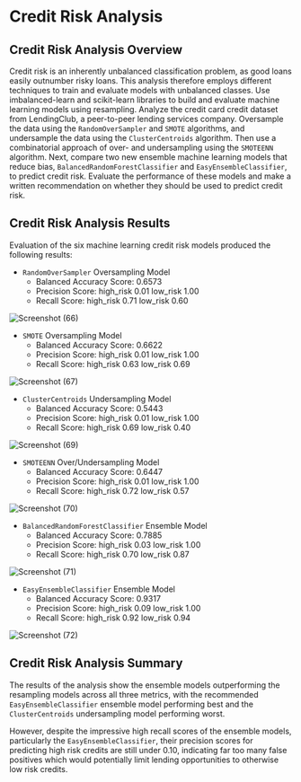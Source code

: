 # Credit Risk Analysis

## Credit Risk Analysis Overview
Credit risk is an inherently unbalanced classification problem, as good loans easily outnumber risky loans. This analysis therefore employs different techniques to train and evaluate models with unbalanced classes. Use imbalanced-learn and scikit-learn libraries to build and evaluate machine learning models using resampling.
Analyze the credit card credit dataset from LendingClub, a peer-to-peer lending services company. Oversample the data using the `RandomOverSampler` and `SMOTE` algorithms, and undersample the data using the `ClusterCentroids` algorithm. Then use a combinatorial approach of over- and undersampling using the `SMOTEENN` algorithm. Next, compare two new ensemble machine learning models that reduce bias, `BalancedRandomForestClassifier` and `EasyEnsembleClassifier`, to predict credit risk. Evaluate the performance of these models and make a written recommendation on whether they should be used to predict credit risk.

## Credit Risk Analysis Results
Evaluation of the six machine learning credit risk models produced the following results:
* `RandomOverSampler` Oversampling Model
   - Balanced Accuracy Score:	0.6573
   - Precision Score: 		high_risk      0.01    low_risk       1.00    
   - Recall Score:              high_risk      0.71    low_risk       0.60
	
![Screenshot (66)](https://user-images.githubusercontent.com/92612370/153698599-ef13d1e8-3b6c-4239-baa0-7e187c04a4e6.png)


* `SMOTE` Oversampling Model
   - Balanced Accuracy Score:	0.6622
   - Precision Score: 		high_risk      0.01    low_risk       1.00    
   - Recall Score:              high_risk      0.63    low_risk       0.69

![Screenshot (67)](https://user-images.githubusercontent.com/92612370/153698613-d241c840-f19c-405a-bbc5-b25c96faaf17.png)


* `ClusterCentroids` Undersampling Model
   - Balanced Accuracy Score:	0.5443
   - Precision Score: 		high_risk      0.01    low_risk       1.00    
   - Recall Score:              high_risk      0.69    low_risk       0.40

![Screenshot (69)](https://user-images.githubusercontent.com/92612370/153698624-06eedc64-3151-44c7-a02c-db7db41816b8.png)


* `SMOTEENN` Over/Undersampling Model
   - Balanced Accuracy Score:	0.6447
   - Precision Score: 		high_risk      0.01   low_risk       1.00    
   - Recall Score:              high_risk      0.72   low_risk       0.57

![Screenshot (70)](https://user-images.githubusercontent.com/92612370/153698647-2443b45d-464a-423b-bd5b-19349568d098.png)


* `BalancedRandomForestClassifier` Ensemble Model
   - Balanced Accuracy Score:	0.7885
   - Precision Score: 		high_risk      0.03    low_risk       1.00    
   - Recall Score:     		high_risk      0.70    low_risk       0.87

![Screenshot (71)](https://user-images.githubusercontent.com/92612370/153698652-e087c9ce-4bcf-4080-a627-ed35085618ff.png)


* `EasyEnsembleClassifier` Ensemble Model
   - Balanced Accuracy Score:	0.9317
   - Precision Score: 		high_risk      0.09    low_risk       1.00    
   - Recall Score:    		high_risk      0.92    low_risk       0.94
				
![Screenshot (72)](https://user-images.githubusercontent.com/92612370/153698666-f463ae62-44dd-4e24-9877-871be624cc03.png)


## Credit Risk Analysis Summary
The results of the analysis show the ensemble models outperforming the resampling models across all three metrics, with the recommended `EasyEnsembleClassifier` ensemble model performing best and the `ClusterCentroids` undersampling model performing worst.

However, despite the impressive high recall scores of the ensemble models, particularly the `EasyEnsembleClassifier`, their precision scores for predicting high risk credits are still under 0.10, indicating far too many false positives which would potentially limit lending opportunities to otherwise low risk credits.
